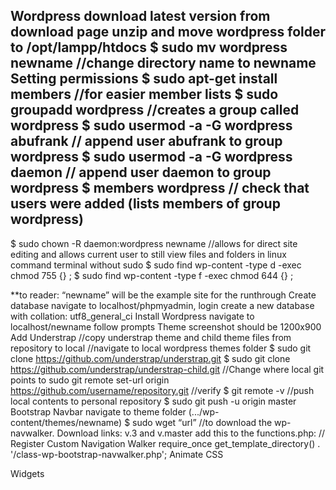 Wordpress
download latest version from download page
unzip and move wordpress folder to /opt/lampp/htdocs
$ sudo mv wordpress newname //change directory name to newname
Setting permissions
$ sudo apt-get install members //for easier member lists
$ sudo groupadd wordpress //creates a group called wordpress
$ sudo usermod -a -G wordpress abufrank // append user abufrank to group wordpress
$ sudo usermod -a -G wordpress daemon  // append user daemon to group wordpress
$ members wordpress // check that users were added (lists members of group wordpress)
-------
$ sudo chown -R daemon:wordpress newname //allows for direct site editing and allows current user to still view files and folders in linux command terminal without sudo
$ sudo find wp-content -type d -exec chmod 755 {} \;
$ sudo find wp-content -type f -exec chmod 644 {} \;	

**to reader: “newname” will be the example site for the runthrough
Create database
navigate to localhost/phpmyadmin, login
create a new database with collation: utf8_general_ci
Install Wordpress
navigate to localhost/newname follow prompts
Theme screenshot should be 1200x900
Add Understrap
//copy understrap theme and child theme files from repository to local
//navigate to local wordpress themes folder
$ sudo git clone https://github.com/understrap/understrap.git
$ sudo git clone https://github.com/understrap/understrap-child.git
//Change where local git points to
sudo git remote set-url origin https://github.com/username/repository.git
//verify
$ git remote -v
//push local contents to personal repository
$ sudo git push -u origin master
Bootstrap Navbar
navigate to theme folder (.../wp-content/themes/newname)
$ sudo wget “url” //to download the wp-navwalker. Download links: v.3 and v.master
add this to the functions.php:
	// Register Custom Navigation Walker
require_once get_template_directory() . '/class-wp-bootstrap-navwalker.php';
Animate CSS

Widgets

